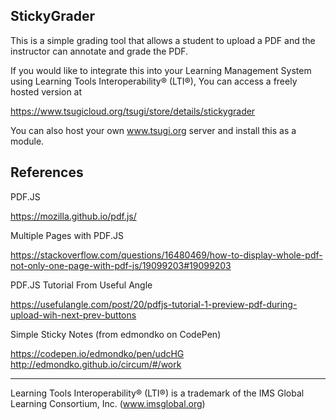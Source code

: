 StickyGrader
------------

This is a simple grading tool that allows a student to upload a PDF
and the instructor can annotate and grade the PDF.

If you would like to integrate this into your Learning Management System using 
Learning Tools Interoperability® (LTI®),
You can access a freely hosted version at

https://www.tsugicloud.org/tsugi/store/details/stickygrader

You can also host your own www.tsugi.org server and install this as a module.

References
----------

PDF.JS

https://mozilla.github.io/pdf.js/

Multiple Pages with PDF.JS

https://stackoverflow.com/questions/16480469/how-to-display-whole-pdf-not-only-one-page-with-pdf-js/19099203#19099203

PDF.JS Tutorial From Useful Angle

https://usefulangle.com/post/20/pdfjs-tutorial-1-preview-pdf-during-upload-wih-next-prev-buttons

Simple Sticky Notes (from edmondko on CodePen)

https://codepen.io/edmondko/pen/udcHG
http://edmondko.github.io/circum/#/work

----------

Learning Tools Interoperability® (LTI®) is a trademark of the IMS Global Learning Consortium, Inc. (www.imsglobal.org)
